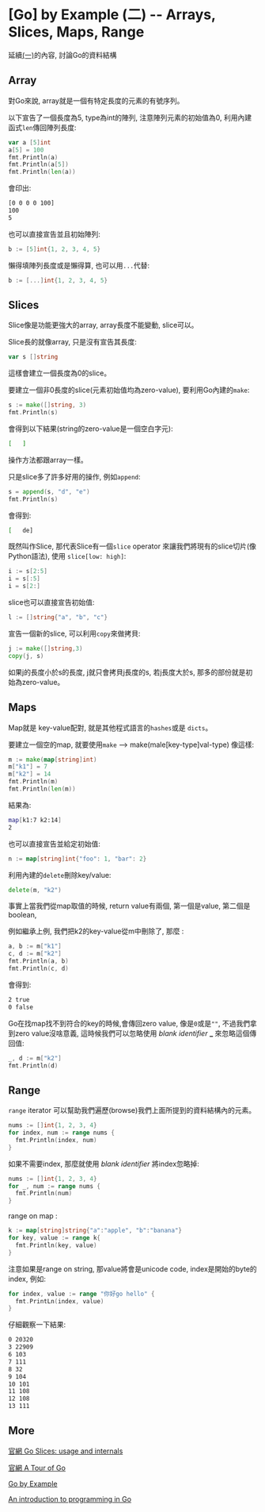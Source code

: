 # [Go] by Example (二) -- Arrays, Slices, Maps, Range

延續[(一)](/posts/2015-05-18-go_by_example_1.html)的內容, 討論Go的資料結構

## Array 

對Go來說, array就是一個有特定長度的元素的有號序列。

以下宣告了一個長度為5, type為int的陣列, 注意陣列元素的初始值為0, 利用內建函式`len`傳回陣列長度: 

``` go 
var a [5]int
a[5] = 100
fmt.Println(a)
fmt.Println(a[5])
fmt.Println(len(a))
```
會印出: 

``` bash
[0 0 0 0 100]
100
5
```

也可以直接宣告並且初始陣列: 

``` go
b := [5]int{1, 2, 3, 4, 5}
```

懶得填陣列長度或是懶得算, 也可以用`...`代替: 

``` go
b := [...]int{1, 2, 3, 4, 5}
```

## Slices

Slice像是功能更強大的array, array長度不能變動, slice可以。

Slice長的就像array, 只是沒有宣告其長度: 

``` go
var s []string
```

這樣會建立一個長度為0的slice。

要建立一個非0長度的slice(元素初始值均為zero-value), 要利用Go內建的`make`: 

``` go
s := make([]string, 3)
fmt.Println(s)
```

會得到以下結果(string的zero-value是一個空白字元): 

``` bash
[   ]
```

操作方法都跟array一樣。

只是slice多了許多好用的操作, 例如`append`: 

``` go
s = append(s, "d", "e")
fmt.Println(s)
```

會得到:

``` bash
[   de]
```

既然叫作Slice, 那代表Slice有一個`slice` operator 來讓我們將現有的slice切片(像Python語法), 使用 `slice[low: high]`: 

``` go
i := s[2:5]
i = s[:5]
i = s[2:]
```

slice也可以直接宣告初始值: 

``` go 
l := []string{"a", "b", "c"}
```

宣告一個新的slice, 可以利用`copy`來做拷貝:

``` go
j := make([]string,3)
copy(j, s)
```

如果j的長度小於s的長度, j就只會拷貝j長度的s, 若j長度大於s, 那多的部份就是初始為zero-value。

## Maps 

Map就是 key-value配對, 就是其他程式語言的`hashes`或是 `dicts`。

要建立一個空的map, 就要使用`make` --> make(male[key-type]val-type) 像這樣:

``` go
m := make(map[string]int)
m["k1"] = 7
m["k2"] = 14
fmt.Println(m)
fmt.Println(len(m))
```

結果為: 

``` bash
map[k1:7 k2:14]
2
```

也可以直接宣告並給定初始值: 

``` go
n := map[string]int{"foo": 1, "bar": 2}
```

利用內建的`delete`刪除key/value: 

``` go 
delete(m, "k2")
```

事實上當我們從map取值的時候, return value有兩個, 第一個是value, 第二個是boolean, 

例如繼承上例, 我們把k2的key-value從m中刪除了, 那麼 : 

``` go
a, b := m["k1"]
c, d := m["k2"]
fmt.Println(a, b)
fmt.Println(c, d)
```

會得到: 

``` bash 
2 true
0 false
```

Go在找map找不到符合的key的時候,會傳回zero value, 像是`0`或是`""`, 不過我們拿到zero value沒啥意義, 這時候我們可以忽略使用 *blank identifier* **_** 來忽略這個傳回值: 

``` go 
_, d := m["k2"]
fmt.Println(d)
```

## Range

`range` iterator 可以幫助我們遍歷(browse)我們上面所提到的資料結構內的元素。

``` go
nums := []int{1, 2, 3, 4}
for index, num := range nums {
  fmt.Println(index, num)
}
```

如果不需要index, 那麼就使用 *blank identifier* 將index忽略掉: 


``` go
nums := []int{1, 2, 3, 4}
for _, num := range nums {
  fmt.Println(num)
}
```

range on map : 

``` go 
k := map[string]string{"a":"apple", "b":"banana"}
for key, value := range k{
  fmt.Println(key, value)
}
```

注意如果是range on string, 那value將會是unicode code, index是開始的byte的index, 例如:

``` go 
for index, value := range "你好go hello" {
  fmt.PrintLn(index, value)
}
```

仔細觀察一下結果: 

``` bash 
0 20320
3 22909
6 103
7 111
8 32
9 104
10 101
11 108
12 108
13 111
```

## More

[官網 Go Slices: usage and internals](http://blog.golang.org/go-slices-usage-and-internals)

[官網 A Tour of Go](https://tour.golang.org/)

[Go by Example](https://gobyexample.com)

[An introduction to programming in Go](http://www.golang-book.com/)
